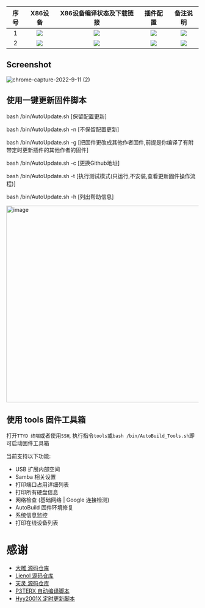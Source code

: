 |   序号    |     X86设备  |   X86设备编译状态及下载链接 |   插件配置   | 备注说明   |
| :-----------------: | :-------------: |:-----------------: | :-----------------: |  :-----------------: | 
| 1 |   [![](https://img.shields.io/badge/GWen124%40OpenWrt-X86__64(Lean)-lightgrey)](https://github.com/GWen124/AutoBuild-OpenWrt/blob/master/.github/workflows/build_x64_18.06.yml)    | [![](https://github.com/GWen124/AutoBuild-OpenWrt/workflows/18.06/badge.svg)](https://github.com/GWen124/AutoBuild-OpenWrt/actions/workflows/build_x64_18.06.yml) |[![](https://img.shields.io/badge/编译-配置-orange.svg)](https://github.com/GWen124/AutoBuild-OpenWrt/blob/master/build/Lede_source/.config) | ![](https://img.shields.io/github/last-commit/GWen124/AutoBuild-OpenWrt.svg)
| 2 |    [![](https://img.shields.io/badge/GWen124%40OpenWrt-X86__64(Mortal)-lightgrey)](https://github.com/GWen124/AutoBuild-OpenWrt/actions/workflows/build_x64_21.02.yml)     |[![](https://github.com/GWen124/AutoBuild-OpenWrt/workflows/21.02/badge.svg)](https://github.com/GWen124/AutoBuild-OpenWrt/actions/workflows/build_x64_21.02.yml) |[![](https://img.shields.io/badge/编译-配置-orange.svg)](https://github.com/GWen124/AutoBuild-OpenWrt/blob/master/build/Mortal_source/.config) | ![](https://img.shields.io/github/last-commit/GWen124/AutoBuild-OpenWrt.svg)

## Screenshot
![chrome-capture-2022-9-11 (2)](https://user-images.githubusercontent.com/82129072/195099530-6bf41731-bcf9-4fdf-9752-26f542330b03.gif)

## 使用一键更新固件脚本

bash /bin/AutoUpdate.sh				[保留配置更新]

bash /bin/AutoUpdate.sh	-n			[不保留配置更新]

bash /bin/AutoUpdate.sh	-g			[把固件更改成其他作者固件,前提是你编译了有附带定时更新插件的其他作者的固件]

bash /bin/AutoUpdate.sh	-c			[更换Github地址]

bash /bin/AutoUpdate.sh	-t			[执行测试模式(只运行,不安装,查看更新固件操作流程)]

bash /bin/AutoUpdate.sh	-h			[列出帮助信息]

<img width="514" alt="image" src="https://user-images.githubusercontent.com/82129072/195095833-fd593e25-8310-43fe-9e91-4836bcb6ee2a.png">

## 使用 tools 固件工具箱

   打开`TTYD 终端`或者使用`SSH`, 执行指令`tools`或`bash /bin/AutoBuild_Tools.sh`即可启动固件工具箱

   当前支持以下功能:

   - USB 扩展内部空间
   - Samba 相关设置
   - 打印端口占用详细列表
   - 打印所有硬盘信息
   - 网络检查 (基础网络 | Google 连接检测)
   - AutoBuild 固件环境修复
   - 系统信息监控
   - 打印在线设备列表

# 感谢
- [大雕 源码仓库](https://github.com/coolsnowwolf/lede.git)
- [Lienol 源码仓库](https://github.com/Lienol/openwrt.git)
- [天灵 源码仓库](https://github.com/project-openwrt/openwrt.git)
- [P3TERX 自动编译脚本](https://github.com/P3TERX/Actions-OpenWrt)
- [Hyy2001X 定时更新脚本](https://github.com/Hyy2001X/AutoBuild-Actions)
